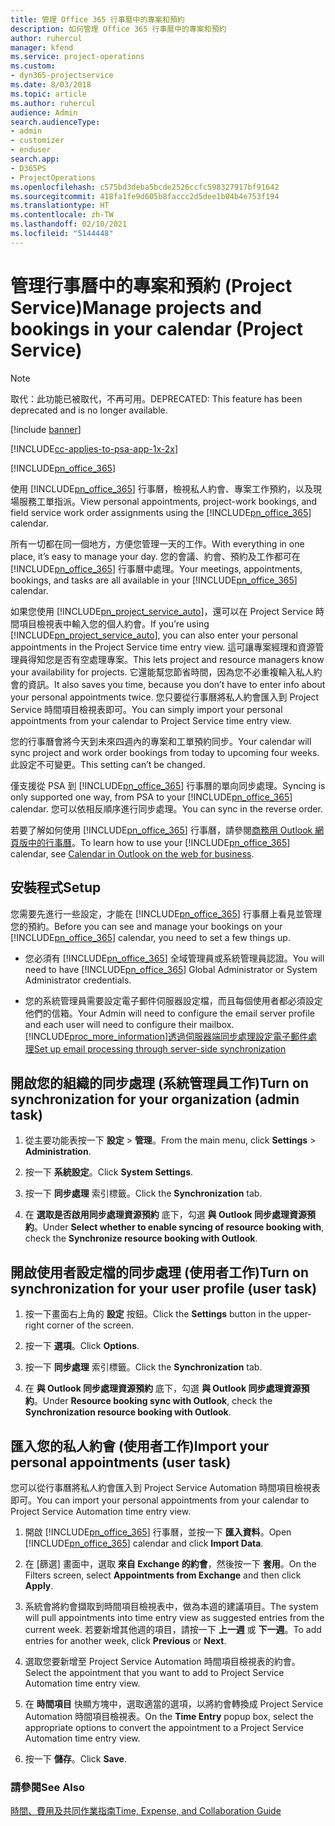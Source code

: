 ```yaml
---
title: 管理 Office 365 行事曆中的專案和預約
description: 如何管理 Office 365 行事曆中的專案和預約
author: ruhercul
manager: kfend
ms.service: project-operations
ms.custom:
- dyn365-projectservice
ms.date: 8/03/2018
ms.topic: article
ms.author: ruhercul
audience: Admin
search.audienceType:
- admin
- customizer
- enduser
search.app:
- D365PS
- ProjectOperations
ms.openlocfilehash: c575bd3deba5bcde2526ccfc598327917bf91642
ms.sourcegitcommit: 418fa1fe9d605b8faccc2d5dee1b04b4e753f194
ms.translationtype: HT
ms.contentlocale: zh-TW
ms.lasthandoff: 02/10/2021
ms.locfileid: "5144448"
---
```

# <a name="manage-projects-and-bookings-in-your-calendar-project-service"></a><span data-ttu-id="b4590-103">管理行事曆中的專案和預約 (Project Service)</span><span class="sxs-lookup"><span data-stu-id="b4590-103">Manage projects and bookings in your calendar (Project Service)</span></span>

> [!Note]
> <span data-ttu-id="b4590-104">取代：此功能已被取代，不再可用。</span><span class="sxs-lookup"><span data-stu-id="b4590-104">DEPRECATED: This feature has been deprecated and is no longer available.</span></span>

[!include [banner](../includes/psa-now-project-operations.md)]

[!INCLUDE[cc-applies-to-psa-app-1x-2x](../includes/cc-applies-to-psa-app-1x-2x.md)]

[!INCLUDE[pn_office_365](../includes/pn-office-365.md)] 

<span data-ttu-id="b4590-105">使用 [!INCLUDE[pn_office_365](../includes/pn-office-365.md)] 行事曆，檢視私人約會、專案工作預約，以及現場服務工單指派。</span><span class="sxs-lookup"><span data-stu-id="b4590-105">View personal appointments, project-work bookings, and field service work order assignments using the [!INCLUDE[pn_office_365](../includes/pn-office-365.md)] calendar.</span></span>  
  
 <span data-ttu-id="b4590-106">所有一切都在同一個地方，方便您管理一天的工作。</span><span class="sxs-lookup"><span data-stu-id="b4590-106">With everything in one place, it’s easy to manage your day.</span></span> <span data-ttu-id="b4590-107">您的會議、約會、預約及工作都可在 [!INCLUDE[pn_office_365](../includes/pn-office-365.md)] 行事曆中處理。</span><span class="sxs-lookup"><span data-stu-id="b4590-107">Your meetings, appointments, bookings, and tasks are all available in your [!INCLUDE[pn_office_365](../includes/pn-office-365.md)] calendar.</span></span>  
  
 <span data-ttu-id="b4590-108">如果您使用 [!INCLUDE[pn_project_service_auto](../includes/pn-project-service-auto.md)]，還可以在 Project Service 時間項目檢視表中輸入您的個人約會。</span><span class="sxs-lookup"><span data-stu-id="b4590-108">If you’re using [!INCLUDE[pn_project_service_auto](../includes/pn-project-service-auto.md)], you can also enter your personal appointments in the Project Service time entry view.</span></span> <span data-ttu-id="b4590-109">這可讓專案經理和資源管理員得知您是否有空處理專案。</span><span class="sxs-lookup"><span data-stu-id="b4590-109">This lets project and resource managers know your availability for projects.</span></span> <span data-ttu-id="b4590-110">它還能幫您節省時間，因為您不必重複輸入私人約會的資訊。</span><span class="sxs-lookup"><span data-stu-id="b4590-110">It also saves you time, because you don’t have to enter info about your personal appointments twice.</span></span> <span data-ttu-id="b4590-111">您只要從行事曆將私人約會匯入到 Project Service 時間項目檢視表即可。</span><span class="sxs-lookup"><span data-stu-id="b4590-111">You can simply import your personal appointments from your calendar to Project Service time entry view.</span></span>  
  
 <span data-ttu-id="b4590-112">您的行事曆會將今天到未來四週內的專案和工單預約同步。</span><span class="sxs-lookup"><span data-stu-id="b4590-112">Your calendar will sync project and work order bookings from today to upcoming four weeks.</span></span> <span data-ttu-id="b4590-113">此設定不可變更。</span><span class="sxs-lookup"><span data-stu-id="b4590-113">This setting can’t be changed.</span></span>  
  
 <span data-ttu-id="b4590-114">僅支援從 PSA 到 [!INCLUDE[pn_office_365](../includes/pn-office-365.md)] 行事曆的單向同步處理。</span><span class="sxs-lookup"><span data-stu-id="b4590-114">Syncing is only supported one way, from PSA to your [!INCLUDE[pn_office_365](../includes/pn-office-365.md)] calendar.</span></span> <span data-ttu-id="b4590-115">您可以依相反順序進行同步處理。</span><span class="sxs-lookup"><span data-stu-id="b4590-115">You can sync in the reverse order.</span></span> 
  
 <span data-ttu-id="b4590-116">若要了解如何使用 [!INCLUDE[pn_office_365](../includes/pn-office-365.md)] 行事曆，請參閱[商務用 Outlook 網頁版中的行事曆](https://support.office.com/article/Calendar-in-Outlook-on-the-web-for-business-5219c457-d1fe-4c2f-9032-1a816b88e936)。</span><span class="sxs-lookup"><span data-stu-id="b4590-116">To learn how to use your [!INCLUDE[pn_office_365](../includes/pn-office-365.md)] calendar, see [Calendar in Outlook on the web for business](https://support.office.com/article/Calendar-in-Outlook-on-the-web-for-business-5219c457-d1fe-4c2f-9032-1a816b88e936).</span></span>  
  
## <a name="setup"></a><span data-ttu-id="b4590-117">安裝程式</span><span class="sxs-lookup"><span data-stu-id="b4590-117">Setup</span></span>  
 <span data-ttu-id="b4590-118">您需要先進行一些設定，才能在 [!INCLUDE[pn_office_365](../includes/pn-office-365.md)] 行事曆上看見並管理您的預約。</span><span class="sxs-lookup"><span data-stu-id="b4590-118">Before you can see and manage your bookings on your [!INCLUDE[pn_office_365](../includes/pn-office-365.md)] calendar, you need to set a few things up.</span></span>  
  
- <span data-ttu-id="b4590-119">您必須有 [!INCLUDE[pn_office_365](../includes/pn-office-365.md)] 全域管理員或系統管理員認證。</span><span class="sxs-lookup"><span data-stu-id="b4590-119">You will need to have [!INCLUDE[pn_office_365](../includes/pn-office-365.md)] Global Administrator or System Administrator credentials.</span></span>  
  
- <span data-ttu-id="b4590-120">您的系統管理員需要設定電子郵件伺服器設定檔，而且每個使用者都必須設定他們的信箱。</span><span class="sxs-lookup"><span data-stu-id="b4590-120">Your Admin will need to configure the email server profile and each user will need to configure their mailbox.</span></span> [!INCLUDE[proc_more_information](../includes/proc-more-information.md)]<span data-ttu-id="b4590-121">[透過伺服器端同步處理設定電子郵件處理](https://docs.microsoft.com/dynamics365/customerengagement/on-premises/admin/set-up-server-side-synchronization-of-email-appointments-contacts-and-tasks)</span><span class="sxs-lookup"><span data-stu-id="b4590-121">[Set up email processing through server-side synchronization](https://docs.microsoft.com/dynamics365/customerengagement/on-premises/admin/set-up-server-side-synchronization-of-email-appointments-contacts-and-tasks)</span></span>  
  
## <a name="turn-on-synchronization-for-your-organization-admin-task"></a><span data-ttu-id="b4590-122">開啟您的組織的同步處理 (系統管理員工作)</span><span class="sxs-lookup"><span data-stu-id="b4590-122">Turn on synchronization for your organization (admin task)</span></span>  
  
1.  <span data-ttu-id="b4590-123">從主要功能表按一下 **設定** > **管理**。</span><span class="sxs-lookup"><span data-stu-id="b4590-123">From the main menu, click **Settings** > **Administration**.</span></span>  
  
2.  <span data-ttu-id="b4590-124">按一下 **系統設定**。</span><span class="sxs-lookup"><span data-stu-id="b4590-124">Click **System Settings**.</span></span>  
  
3.  <span data-ttu-id="b4590-125">按一下 **同步處理** 索引標籤。</span><span class="sxs-lookup"><span data-stu-id="b4590-125">Click the **Synchronization** tab.</span></span>  
  
4.  <span data-ttu-id="b4590-126">在 **選取是否啟用同步處理資源預約** 底下，勾選 **與 Outlook 同步處理資源預約**。</span><span class="sxs-lookup"><span data-stu-id="b4590-126">Under **Select whether to enable syncing of resource booking with**, check the **Synchronize resource booking with Outlook**.</span></span>  
  
## <a name="turn-on-synchronization-for-your-user-profile-user-task"></a><span data-ttu-id="b4590-127">開啟使用者設定檔的同步處理 (使用者工作)</span><span class="sxs-lookup"><span data-stu-id="b4590-127">Turn on synchronization for your user profile (user task)</span></span>  
  
1.  <span data-ttu-id="b4590-128">按一下畫面右上角的 **設定** 按鈕。</span><span class="sxs-lookup"><span data-stu-id="b4590-128">Click the **Settings** button in the upper-right corner of the screen.</span></span>  
  
2.  <span data-ttu-id="b4590-129">按一下 **選項**。</span><span class="sxs-lookup"><span data-stu-id="b4590-129">Click **Options**.</span></span>  
  
3.  <span data-ttu-id="b4590-130">按一下 **同步處理** 索引標籤。</span><span class="sxs-lookup"><span data-stu-id="b4590-130">Click the **Synchronization** tab.</span></span>  
  
4.  <span data-ttu-id="b4590-131">在 **與 Outlook 同步處理資源預約** 底下，勾選 **與 Outlook 同步處理資源預約**。</span><span class="sxs-lookup"><span data-stu-id="b4590-131">Under **Resource booking sync with Outlook**, check the **Synchronization resource booking with Outlook**.</span></span>  
  
## <a name="import-your-personal-appointments-user-task"></a><span data-ttu-id="b4590-132">匯入您的私人約會 (使用者工作)</span><span class="sxs-lookup"><span data-stu-id="b4590-132">Import your personal appointments (user task)</span></span>  
 <span data-ttu-id="b4590-133">您可以從行事曆將私人約會匯入到 Project Service Automation 時間項目檢視表即可。</span><span class="sxs-lookup"><span data-stu-id="b4590-133">You can import your personal appointments from your calendar to Project Service Automation time entry view.</span></span>  
  
1. <span data-ttu-id="b4590-134">開啟 [!INCLUDE[pn_office_365](../includes/pn-office-365.md)] 行事曆，並按一下 **匯入資料**。</span><span class="sxs-lookup"><span data-stu-id="b4590-134">Open [!INCLUDE[pn_office_365](../includes/pn-office-365.md)] calendar and click **Import Data**.</span></span>  
  
2. <span data-ttu-id="b4590-135">在 [篩選] 畫面中，選取 **來自 Exchange 的約會**，然後按一下 **套用**。</span><span class="sxs-lookup"><span data-stu-id="b4590-135">On the Filters screen, select **Appointments from Exchange** and then click **Apply**.</span></span>  
  
3. <span data-ttu-id="b4590-136">系統會將約會擷取到時間項目檢視表中，做為本週的建議項目。</span><span class="sxs-lookup"><span data-stu-id="b4590-136">The system will pull appointments into time entry view as suggested entries from the current week.</span></span> <span data-ttu-id="b4590-137">若要新增其他週的項目，請按一下 **上一週** 或 **下一週**。</span><span class="sxs-lookup"><span data-stu-id="b4590-137">To add entries for another week, click **Previous** or **Next**.</span></span>  
  
4. <span data-ttu-id="b4590-138">選取您要新增至 Project Service Automation 時間項目檢視表的約會。</span><span class="sxs-lookup"><span data-stu-id="b4590-138">Select the appointment that you want to add to Project Service Automation time entry view.</span></span>  
  
5. <span data-ttu-id="b4590-139">在 **時間項目** 快顯方塊中，選取適當的選項，以將約會轉換成 Project Service Automation 時間項目檢視表。</span><span class="sxs-lookup"><span data-stu-id="b4590-139">On the **Time Entry** popup box, select the appropriate options to convert the appointment to a Project Service Automation time entry view.</span></span>  
  
6. <span data-ttu-id="b4590-140">按一下 **儲存**。</span><span class="sxs-lookup"><span data-stu-id="b4590-140">Click **Save**.</span></span>  
  
### <a name="see-also"></a><span data-ttu-id="b4590-141">請參閱</span><span class="sxs-lookup"><span data-stu-id="b4590-141">See Also</span></span>  
 [<span data-ttu-id="b4590-142">時間、費用及共同作業指南</span><span class="sxs-lookup"><span data-stu-id="b4590-142">Time, Expense, and Collaboration Guide</span></span>](../psa/time-expense-collaboration-guide.md)
